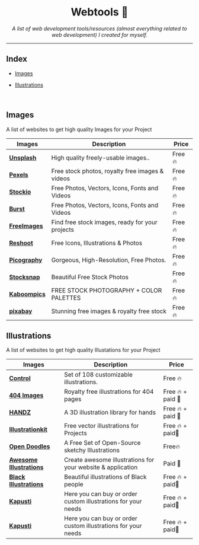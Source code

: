 <div align="center">

<h1>Webtools 🔨</h1>
<i>A list of web development tools/resources (almost everything related to web development) I created for myself.  </i>

</div>

---

## Index

-   [Images](#images)

-   [Illustrations](#illustrations)

<br/>

## Images

 <p > A list of websites to get high quality Images for your Project</p>

| Images                                        | Description                                     | Price   |
| --------------------------------------------- | ----------------------------------------------- | ------- |
| [**Unsplash**](https://unsplash.com/)         | High quality freely-usable images..             | Free 🔥 |
| [**Pexels**](https://www.pexels.com/)         | Free stock photos, royalty free images & videos | Free 🔥 |
| [**Stockio**](https://www.stockio.com/)       | Free Photos, Vectors, Icons, Fonts and Videos   | Free 🔥 |
| [**Burst**](https://burst.shopify.com/)       | Free Photos, Vectors, Icons, Fonts and Videos   | Free 🔥 |
| [**FreeImages**](https://www.freeimages.com/) | Find free stock images, ready for your projects | Free 🔥 |
| [**Reshoot**](https://www.reshot.com/)        | Free Icons, Illustrations & Photos              | Free 🔥 |
| [**Picography**](https://picography.co/)      | Gorgeous, High-Resolution, Free Photos.         | Free 🔥 |
| [**Stocksnap**](https://stocksnap.io/)        | Beautiful Free Stock Photos                     | Free 🔥 |
| [**Kaboompics**](https://kaboompics.com/)     | FREE STOCK PHOTOGRAPHY + COLOR PALETTES         | Free 🔥 |
| [**pixabay**](https://pixabay.com/)           | Stunning free images & royalty free stock       | Free 🔥 |

## Illustrations

 <p > A list of websites to get high quality Illustations for your Project </p>

| Images                                                         | Description                                                   | Price             |
| -------------------------------------------------------------- | ------------------------------------------------------------- | ----------------- |
| [**Control**](https://control.rocks/)                          | Set of 108 customizable illustrations.                        | Free 🔥           |
| [**404 Images**](https://error404.fun/)                        | Royalty free illustrations for 404 pages                      | Free 🔥 + paid 💸 |
| [**HANDZ**](https://www.handz.design/)                         | A 3D illustration library for hands                           | Free 🔥 + paid 💸 |
| [**Illustrationkit**](https://illustrationkit.com/)            | Free vector illustrations for Projects                        | Free 🔥 + paid💸  |
| [**Open Doodles**](https://opendoodles.com/)                   | A Free Set of Open-Source sketchy Illustrations               | Free🔥            |
| [**Awesome Illustrations**](https://picchustudio.webflow.io/)  | Create awesome illustrations for your website & application   | Paid 💸           |
| [**Black Illustrations**](https://www.blackillustrations.com/) | Beautiful illustrations of Black people                       | Free 🔥 + paid💸  |
| [**Kapusti**](https://www.kapustin.co/)                        | Here you can buy or order custom illustrations for your needs | Free 🔥 + paid💸  |
| [**Kapusti**](https://www.kapustin.co/)                        | Here you can buy or order custom illustrations for your needs | Free 🔥 + paid💸  |
